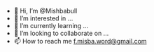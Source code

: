 - 👋 Hi, I’m @Mishbabull
- 👀 I’m interested in ...
- 🌱 I’m currently learning ...
- 💞️ I’m looking to collaborate on ...
- 📫 How to reach me f.misba.word@gmail.com

<!---
Mishbabull/Mishbabull is a ✨ special ✨ repository because its `README.md` (this file) appears on your GitHub profile.
You can click the Preview link to take a look at your changes.
--->
